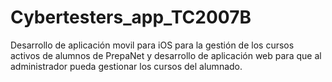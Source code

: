 # Cybertesters_app_TC2007B
Desarrollo de aplicación movil para iOS para la gestión de los cursos activos de alumnos de PrepaNet y desarrollo de aplicación web para que al administrador pueda gestionar los cursos del alumnado.

